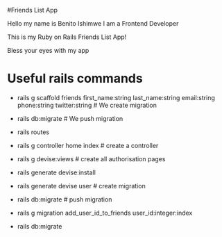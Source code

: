 #Friends List App

Hello my name is Benito Ishimwe I am a Frontend Developer

This is my Ruby on Rails Friends List App!

Bless your eyes with my app

# Useful rails commands

* rails g scaffold friends first_name:string last_name:string email:string phone:string twitter:string # We create migration 

* rails db:migrate # We push migration

* rails routes 

* rails g controller home index # create a controller

* rails g devise:views # create all authorisation pages

* rails generate devise:install 

* rails generate devise user # create migration

* rails db:migrate # push migration

* rails g migration add_user_id_to_friends user_id:integer:index

* rails db:migrate
